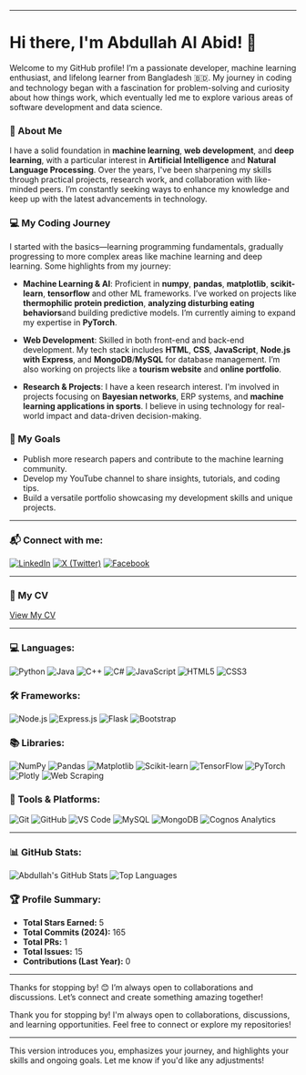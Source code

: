 

---

# Hi there, I'm Abdullah Al Abid! 👋

Welcome to my GitHub profile! I’m a passionate developer, machine learning enthusiast, and lifelong learner from Bangladesh 🇧🇩. My journey in coding and technology began with a fascination for problem-solving and curiosity about how things work, which eventually led me to explore various areas of software development and data science.

### 🚀 About Me

I have a solid foundation in **machine learning**, **web development**, and **deep learning**, with a particular interest in **Artificial Intelligence** and **Natural Language Processing**. Over the years, I've been sharpening my skills through practical projects, research work, and collaboration with like-minded peers. I’m constantly seeking ways to enhance my knowledge and keep up with the latest advancements in technology.

### 💻 My Coding Journey

I started with the basics—learning programming fundamentals, gradually progressing to more complex areas like machine learning and deep learning. Some highlights from my journey:

- **Machine Learning & AI**: Proficient in **numpy**, **pandas**, **matplotlib**, **scikit-learn**, **tensorflow** and other ML frameworks. I’ve worked on projects like **thermophilic protein prediction**, **analyzing disturbing eating behaviors**and building predictive models. I’m currently aiming to expand my expertise in **PyTorch**.
  
- **Web Development**: Skilled in both front-end and back-end development. My tech stack includes **HTML**, **CSS**, **JavaScript**, **Node.js with Express**, and **MongoDB**/**MySQL** for database management. I’m also working on projects like a **tourism website** and **online portfolio**.

- **Research & Projects**: I have a keen research interest. I'm involved in projects focusing on **Bayesian networks**, ERP systems, and **machine learning applications in sports**. I believe in using technology for real-world impact and data-driven decision-making.

### 🎯 My Goals

- Publish more research papers and contribute to the machine learning community.
- Develop my YouTube channel to share insights, tutorials, and coding tips.
- Build a versatile portfolio showcasing my development skills and unique projects.

---

### 📬 Connect with me:
[![LinkedIn](https://img.shields.io/badge/LinkedIn-blue?style=flat&logo=linkedin)](https://www.linkedin.com/in/alabid/)
[![X (Twitter)](https://img.shields.io/badge/X-000000?style=flat&logo=x&logoColor=white)](https://x.com/abid_0306)
[![Facebook](https://img.shields.io/badge/Facebook-blue?style=flat&logo=facebook)](https://www.facebook.com/abdullahal.abid.12/)

---

### 📄 My CV  
[View My CV](https://drive.google.com/file/d/1B5cHnEeEB45p1J1wghnBsNCXykJfINtE/view?usp=drive_link)

---

### 💻 Languages:
![Python](https://img.shields.io/badge/Python-3776AB?style=flat&logo=python&logoColor=white)
![Java](https://img.shields.io/badge/Java-007396?style=flat&logo=java&logoColor=white)
![C++](https://img.shields.io/badge/C++-00599C?style=flat&logo=c%2B%2B&logoColor=white)
![C#](https://img.shields.io/badge/C%23-239120?style=flat&logo=c-sharp&logoColor=white)
![JavaScript](https://img.shields.io/badge/JavaScript-F7DF1E?style=flat&logo=javascript&logoColor=black)
![HTML5](https://img.shields.io/badge/HTML5-E34F26?style=flat&logo=html5&logoColor=white)
![CSS3](https://img.shields.io/badge/CSS3-1572B6?style=flat&logo=css3&logoColor=white)


### 🛠️ Frameworks:
![Node.js](https://img.shields.io/badge/Node.js-339933?style=flat&logo=node-dot-js&logoColor=white)
![Express.js](https://img.shields.io/badge/Express.js-000000?style=flat&logo=express&logoColor=white)
![Flask](https://img.shields.io/badge/Flask-000000?style=flat&logo=flask&logoColor=white)
![Bootstrap](https://img.shields.io/badge/Bootstrap-563D7C?style=flat&logo=bootstrap&logoColor=white)

### 📚 Libraries:
![NumPy](https://img.shields.io/badge/NumPy-013243?style=flat&logo=numpy&logoColor=white)
![Pandas](https://img.shields.io/badge/Pandas-150458?style=flat&logo=pandas&logoColor=white)
![Matplotlib](https://img.shields.io/badge/Matplotlib-0099cc?style=flat&logo=plotly&logoColor=white)
![Scikit-learn](https://img.shields.io/badge/scikit--learn-F7931E?style=flat&logo=scikit-learn&logoColor=white)
![TensorFlow](https://img.shields.io/badge/TensorFlow-FF6F00?style=flat&logo=tensorflow&logoColor=white)
![PyTorch](https://img.shields.io/badge/PyTorch-EE4C2C?style=flat&logo=pytorch&logoColor=white)
![Plotly](https://img.shields.io/badge/Plotly-3F4F75?style=flat&logo=plotly&logoColor=white)
![Web Scraping](https://img.shields.io/badge/Web%20Scraping-563D7C?style=flat&logo=beautifulsoup&logoColor=white)

### 🧩 Tools & Platforms:
![Git](https://img.shields.io/badge/Git-F05032?style=flat&logo=git&logoColor=white)
![GitHub](https://img.shields.io/badge/GitHub-181717?style=flat&logo=github&logoColor=white)
![VS Code](https://img.shields.io/badge/VS%20Code-007ACC?style=flat&logo=visual-studio-code&logoColor=white)
![MySQL](https://img.shields.io/badge/MySQL-4479A1?style=flat&logo=mysql&logoColor=white)
![MongoDB](https://img.shields.io/badge/MongoDB-47A248?style=flat&logo=mongodb&logoColor=white)
![Cognos Analytics](https://img.shields.io/badge/Cognos%20Analytics-1F70C1?style=flat&logo=ibm&logoColor=white)

---

### 📊 GitHub Stats:
![Abdullah's GitHub Stats](https://github-readme-stats.vercel.app/api?username=abid0-07&show_icons=true&theme=radical)
![Top Languages](https://github-readme-stats.vercel.app/api/top-langs/?username=abid0-07&layout=compact&theme=radical)

### 🏆 Profile Summary:
- **Total Stars Earned:** 5
- **Total Commits (2024):** 165
- **Total PRs:** 1
- **Total Issues:** 15
- **Contributions (Last Year):** 0
---

Thanks for stopping by! 😊 I’m always open to collaborations and discussions. Let’s connect and create something amazing together!

Thank you for stopping by! I'm always open to collaborations, discussions, and learning opportunities. Feel free to connect or explore my repositories!

--- 

This version introduces you, emphasizes your journey, and highlights your skills and ongoing goals. Let me know if you'd like any adjustments!
